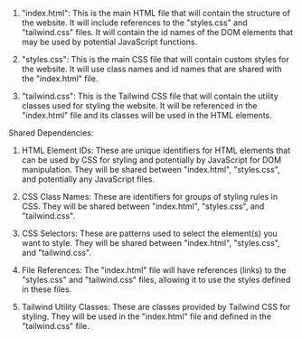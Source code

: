 1. "index.html": This is the main HTML file that will contain the structure of the website. It will include references to the "styles.css" and "tailwind.css" files. It will contain the id names of the DOM elements that may be used by potential JavaScript functions.

2. "styles.css": This is the main CSS file that will contain custom styles for the website. It will use class names and id names that are shared with the "index.html" file.

3. "tailwind.css": This is the Tailwind CSS file that will contain the utility classes used for styling the website. It will be referenced in the "index.html" file and its classes will be used in the HTML elements.

Shared Dependencies:

1. HTML Element IDs: These are unique identifiers for HTML elements that can be used by CSS for styling and potentially by JavaScript for DOM manipulation. They will be shared between "index.html", "styles.css", and potentially any JavaScript files.

2. CSS Class Names: These are identifiers for groups of styling rules in CSS. They will be shared between "index.html", "styles.css", and "tailwind.css".

3. CSS Selectors: These are patterns used to select the element(s) you want to style. They will be shared between "index.html", "styles.css", and "tailwind.css".

4. File References: The "index.html" file will have references (links) to the "styles.css" and "tailwind.css" files, allowing it to use the styles defined in these files.

5. Tailwind Utility Classes: These are classes provided by Tailwind CSS for styling. They will be used in the "index.html" file and defined in the "tailwind.css" file.